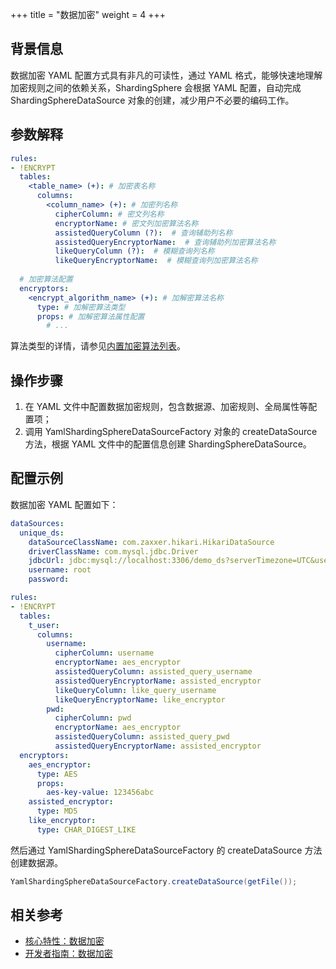 +++
title = "数据加密"
weight = 4
+++

## 背景信息

数据加密 YAML 配置方式具有非凡的可读性，通过 YAML 格式，能够快速地理解加密规则之间的依赖关系，ShardingSphere 会根据 YAML 配置，自动完成 ShardingSphereDataSource 对象的创建，减少用户不必要的编码工作。

## 参数解释

```yaml
rules:
- !ENCRYPT
  tables:
    <table_name> (+): # 加密表名称
      columns:
        <column_name> (+): # 加密列名称
          cipherColumn: # 密文列名称
          encryptorName: # 密文列加密算法名称
          assistedQueryColumn (?):  # 查询辅助列名称
          assistedQueryEncryptorName:  # 查询辅助列加密算法名称
          likeQueryColumn (?):  # 模糊查询列名称
          likeQueryEncryptorName:  # 模糊查询列加密算法名称
    
  # 加密算法配置
  encryptors:
    <encrypt_algorithm_name> (+): # 加解密算法名称
      type: # 加解密算法类型
      props: # 加解密算法属性配置
        # ...
```

算法类型的详情，请参见[内置加密算法列表](/cn/user-manual/common-config/builtin-algorithm/encrypt)。

## 操作步骤

1. 在 YAML 文件中配置数据加密规则，包含数据源、加密规则、全局属性等配置项；
2. 调用 YamlShardingSphereDataSourceFactory 对象的 createDataSource 方法，根据 YAML 文件中的配置信息创建 ShardingSphereDataSource。

## 配置示例

数据加密 YAML 配置如下：

```yaml
dataSources:
  unique_ds:
    dataSourceClassName: com.zaxxer.hikari.HikariDataSource
    driverClassName: com.mysql.jdbc.Driver
    jdbcUrl: jdbc:mysql://localhost:3306/demo_ds?serverTimezone=UTC&useSSL=false&useUnicode=true&characterEncoding=UTF-8
    username: root
    password:

rules:
- !ENCRYPT
  tables:
    t_user:
      columns:
        username:
          cipherColumn: username
          encryptorName: aes_encryptor
          assistedQueryColumn: assisted_query_username
          assistedQueryEncryptorName: assisted_encryptor
          likeQueryColumn: like_query_username
          likeQueryEncryptorName: like_encryptor
        pwd:
          cipherColumn: pwd
          encryptorName: aes_encryptor
          assistedQueryColumn: assisted_query_pwd
          assistedQueryEncryptorName: assisted_encryptor
  encryptors:
    aes_encryptor:
      type: AES
      props:
        aes-key-value: 123456abc
    assisted_encryptor:
      type: MD5
    like_encryptor:
      type: CHAR_DIGEST_LIKE
```

然后通过 YamlShardingSphereDataSourceFactory 的 createDataSource 方法创建数据源。

```java
YamlShardingSphereDataSourceFactory.createDataSource(getFile());
```

## 相关参考

- [核心特性：数据加密](/cn/features/encrypt/)
- [开发者指南：数据加密](/cn/dev-manual/encrypt/)
